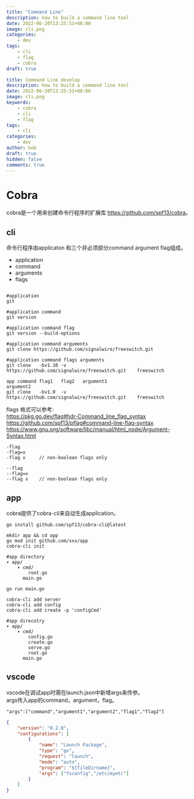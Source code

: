 ```yaml
---
title: "Command Line"
description: how to build a command line tool
date: 2022-06-20T13:25:51+08:00
image: cli.png
categories:
    - dev
tags:
    - cli
    - flag
    - cobra
draft: true

title: Command Line develop
description: how to build a command line tool
date: 2022-06-20T13:25:51+08:00
image: cli.png
keywords: 
    - cobra
    - cli
    - flag
tags: 
    - cli
categories: 
    - dev
author: bob
draft: true
hidden: false
comments: true
---
```


# Cobra

cobra是一个用来创建命令行程序的扩展库 <https://github.com/spf13/cobra>。  

## cli

命令行程序由applicaton 和三个非必须部分command argument flag组成。  

- application
- command
- arguments
- flags

```shell

#application
git

#application command
git version

#application command flag
git version --build-options

#application command arguments
git clone https://github.com/signalwire/freeswitch.git

#application command flags arguments
git clone   -bv1.10 -v      https://github.com/signalwire/freeswitch.git    freeswitch 

app command flag1   flag2   argument1                                       argument2
git clone   -bv1.0  -v      https://github.com/signalwire/freeswitch.git    freeswitch

```

flags 格式可以参考:  
<https://pkg.go.dev/flag#hdr-Command_line_flag_syntax>  
<https://github.com/spf13/pflag#command-line-flag-syntax>  
<https://www.gnu.org/software/libc/manual/html_node/Argument-Syntax.html>  

```shell
-flag
-flag=x
-flag x     // non-boolean flags only

--flag
--flag=x
--flag x    // non-boolean flags only
```

## app

cobra提供了cobra-cli来自动生成application。  

```shell
go install github.com/spf13/cobra-cli@latest

mkdir app && cd app
go mod init github.com/xxx/app
cobra-cli init

#app directory
▾ app/
    ▾ cmd/
        root.go
      main.go

go run main.go

cobra-cli add server
cobra-cli add config
cobra-cli add create -p 'configCmd'

#app direcotry
▾ app/
    ▾ cmd/
        config.go
        create.go
        serve.go
        root.go
      main.go
```

## vscode

vscode在调试app时需在launch.json中新增args来传参。  
args传入app的command，argument，flag。  

```format
"args":["command","argument1","argument2","flag1","flag2"]
```

```json
{
    "version": "0.2.0",
    "configurations": [
        {
            "name": "Launch Package",
            "type": "go",
            "request": "launch",
            "mode": "auto",
            "program": "${fileDirname}",
            "args": ["fsconfig","/etc/myetc"]
        }
    ]
}
```
